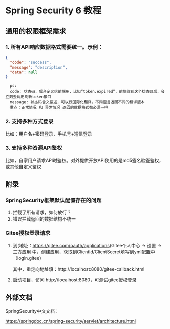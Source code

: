 # Spring Security 6 教程
## 通用的权限框架需求
### 1. 所有API响应数据格式需要统一。示例：
```json
{
  "code": "success",
  "message": "description",
  "data": null
}
```
      ps:
      code: 状态码，后台定义给前端用，比如“token.expired”，前端收到这个状态码后，会立刻去调用刷新token接口
      message: 状态码含义描述，可以做国际化翻译。不同语言返回不同的翻译版本
      重点：正常情况 和 异常情况 返回的数据格式都必须一样

### 2. 支持多种方式登录

   比如：用户名+密码登录，手机号+短信登录


### 3. 支持多种资源API鉴权

   比如，自家用户请求API时鉴权。对外提供开放API使用的是md5签名验签鉴权，或其他自定义鉴权

## 附录
### SpringSecurity框架默认配置存在的问题
1. 拦截了所有请求，如何放行？
2. 错误拦截返回的数据结构不统一

### Gitee授权登录请求

1. 到(地址：https://gitee.com/oauth/applications)Gitee个人中心 -> 设置 -> 三方应用 中，创建应用，获取到ClientId/ClientSecret填写到yml配置中（login.gitee）
    
    其中，重定向地址填：http://localhost:8080/gitee-callback.html

2. 启动项目，访问 http://localhost:8080，可测试gitee授权登录

## 外部文档

SpringSecurity中文文档：


https://springdoc.cn/spring-security/servlet/architecture.html